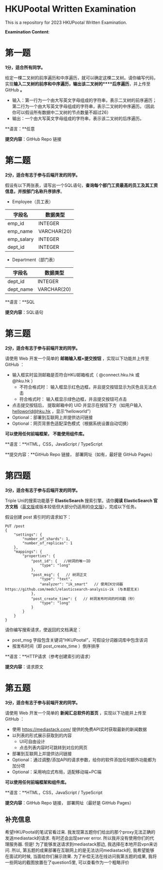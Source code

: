 # HKUPootal Written Examination

This is a repository for 2023 HKUPootal Written Examination. 



**Examination Content**:

# 第一题

**1分，适合所有同学。**

给定一棵二叉树的前序遍历和中序遍历，就可以确定这棵二叉树。请你编写代码，实现**输入二叉树的前序和中序遍历，输出该二叉树的****后序遍历**，并上传至 GitHub **。**

- 输入：第一行为一个由大写英文字母组成的字符串，表示二叉树的前序遍历；第二行为一个由大写英文字母组成的字符串，表示二叉树的中序遍历。（因此你可以假设所有数据中二叉树的节点数量不超过26）
- 输出：一个由大写英文字母组成的字符串，表示该二叉树的后序遍历。

**语言：**任意

**提交内容**：GitHub Repo 链接



# 第二题

**2分，适合有志于参与后端开发的同学。**

假设有以下两张表，请写出一个SQL语句，**查询每个部门工资最高的员工及其工资信息，并按部门名称升序排序**。

- Employee（员工表）

| 字段名     | 数据类型    |
| ---------- | ----------- |
| emp_id     | INTEGER     |
| emp_name   | VARCHAR(20) |
| emp_salary | INTEGER     |
| dept_id    | INTEGER     |

- Department（部门表）

| 字段名    | 数据类型    |
| --------- | ----------- |
| dept_id   | INTEGER     |
| dept_name | VARCHAR(20) |

**语言：**SQL

**提交内容**：SQL语句



# 第三题

**2分，适合有志于参与前端开发的同学。**

请使用 Web 开发一个简单的 **邮箱输入框+提交按钮** ，实现以下功能并上传至 GitHub ：

- 输入框实时监测邮箱是否符合HKU邮箱格式（ @connect.hku.hk 或 @hku.hk ）
  - 不符合格式时： 输入框显示红色边框，并且提交按钮显示为灰色且无法点击
  - 符合格式时：  输入框显示绿色边框，并且提交按钮可点击
- 点击提交按钮后， 提取邮箱中的 UID 并显示在按钮下方（如用户输入 helloworld@hku.hk ，显示“helloworld”）
- Optional：部署到互联网上并提供访问链接
- Optional：网页背景色适配深色模式（根据系统设置自动切换）

**可以使用任何前端框架， 不能使用组件库。**

**语言：**HTML，CSS，JavaScript / TypeScript

**提交内容：**GitHub Repo 链接， 部署网址（如有，最好是 GitHub Pages）



# 第四题

**3分，适合有志于参与后端开发的同学。**

Triple Uni的搜索功能基于 **ElasticSearch** 搜索引擎。请你**阅读  ElasticSearch 官方文档**（[英文版](https://www.elastic.co/guide/en/elasticsearch/reference/8.2/index.html)或版本较低但大部分仍适用的[中文版](https://www.elastic.co/guide/cn/elasticsearch/guide/current/index.html)），完成以下任务。

假设创建 post 索引时的请求如下：

```Plain
PUT /post
{
    "settings": {
        "number_of_shards": 1,
        "number_of_replicas": 1
    },
    "mappings": {
        "properties": {
            "post_id": {   //树洞的唯一ID
                "type": "long"
            },
            "post_msg": {   // 树洞正文
                "type": "text",
                "analyzer": "ik_smart"   // 使用IK分词器 https://github.com/medcl/elasticsearch-analysis-ik （与本题无关）
            },
            "post_create_time": {   // 树洞发布时间的时间戳（秒）
                "type": "long"
            }
        }
    }
}
```

请你编写搜索请求，使返回的文档满足：

- post_msg 字段包含关键词“HKUPootal”，可假设分词器词库中包含该词
- 按发布时间（即 post_create_time ）倒序排序

**语言：**HTTP请求（参考创建索引的请求）

**提交内容**：请求原文



# 第五题

**3分，适合有志于参与前端开发的同学。**

请使用 Web 开发一个简单的 **新闻汇总软件的首页** ，实现以下功能并上传至 GitHub ：

- 使用 https://mediastack.com/ 提供的免费API实时获取最新的新闻数据
- 以列表的形式展示获取到的内容
  - UI可自由设计
  - 点击列表内容时可跳转到对应的网页
- 部署到互联网上并提供访问链接
- Optional：通过调整/添加API的请求参数，给你的软件添加任何额外功能都为加分项 
- Optional：采用响应式布局，适配移动端+PC端

**可以使用任何前端框架和组件库。**

**语言：**HTML，CSS，JavaScript / TypeScript

**提交内容**：GitHub Repo 链接， 部署网址（最好是 GitHub Pages）



## 补充信息

希望HKUPootal的笔试官看过来. 我发现第五题你们给出的那个proxy无法正确的发送mediastack的请求. 有时还会出现server error. 所以我并没有使用你们的代理服务器. 但是! 为了能够发送请求到mediastack那边, 我选择在本地开启vpn来访问. 所以, 第五题的成果部署在互联网上的是无法访问mediastack的, 我希望能够在面试的时候, 当面给你们展示效果. 为了补偿无法在线访问我第五题的成果, 我将一些网站的截图放置在了question5里, 可以查看作为一个粗略评价
